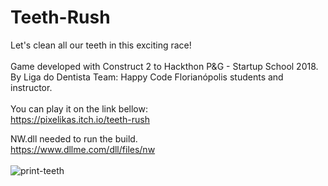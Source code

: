 # Teeth-Rush
Let's clean all our teeth in this exciting race!<br><br>
Game developed with Construct 2 to Hackthon P&G - Startup School 2018.<br>
By Liga do Dentista Team: Happy Code Florianópolis students and instructor.<br><br>
You can play it on the link bellow:<br>
https://pixelikas.itch.io/teeth-rush<br>

NW.dll needed to run the build.<br>
https://www.dllme.com/dll/files/nw
<br><br>
![print-teeth](https://github.com/Pixelikas/Teeth-Rush/assets/67108278/999b3fb0-6a3a-46ed-b15c-a116098168d8)


